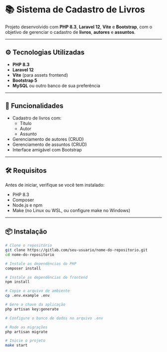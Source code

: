 # 📚 Sistema de Cadastro de Livros

Projeto desenvolvido com **PHP 8.3**, **Laravel 12**, **Vite** e **Bootstrap**, com o objetivo de gerenciar o cadastro de **livros**, **autores** e **assuntos**.

---

## ⚙️ Tecnologias Utilizadas

- **PHP 8.3**
- **Laravel 12**
- **Vite** (para assets frontend)
- **Bootstrap 5**
- **MySQL** ou outro banco de sua preferência

---

## 🚀 Funcionalidades

- Cadastro de livros com:
  - Título
  - Autor
  - Assunto
- Gerenciamento de autores (CRUD)
- Gerenciamento de assuntos (CRUD)
- Interface amigável com Bootstrap

---

## 🛠️ Requisitos

Antes de iniciar, verifique se você tem instalado:

- PHP 8.3
- Composer
- Node.js e npm
- Make (no Linux ou WSL, ou configure make no Windows)

---

## 📦 Instalação

```bash
# Clone o repositório
git clone https://gitlab.com/seu-usuario/nome-do-repositorio.git
cd nome-do-repositorio

# Instale as dependências do PHP
composer install

# Instale as dependências do frontend
npm install

# Copie o arquivo de ambiente
cp .env.example .env

# Gere a chave da aplicação
php artisan key:generate

# Configure o banco de dados no arquivo .env

# Rode as migrações
php artisan migrate

# Inicie o projeto
make start
